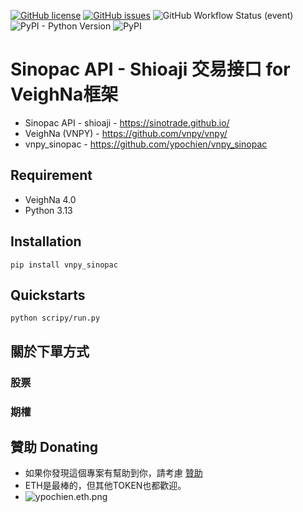 [![GitHub license](https://img.shields.io/github/license/ypochien/vnpy_sinopac)](https://github.com/ypochien/vnpy_sinopac/blob/main/LICENSE)
[![GitHub issues](https://img.shields.io/github/issues/ypochien/vnpy_sinopac?style=plastic)](https://github.com/ypochien/vnpy_sinopac/issues)
![GitHub Workflow Status (event)](https://img.shields.io/github/workflow/status/ypochien/vnpy_sinopac/Deploy?event=push)
![PyPI - Python Version](https://img.shields.io/pypi/pyversions/vnpy_sinopac)
![PyPI](https://img.shields.io/pypi/v/vnpy_sinopac)

# Sinopac API - Shioaji 交易接口 for VeighNa框架

- Sinopac API - shioaji - https://sinotrade.github.io/
- VeighNa (VNPY) - https://github.com/vnpy/vnpy/
- vnpy_sinopac - https://github.com/ypochien/vnpy_sinopac

## Requirement
* VeighNa 4.0 
* Python 3.13
## Installation
```
pip install vnpy_sinopac
```
## Quickstarts
```
python scripy/run.py
```

## 關於下單方式
### 股票


### 期權



## 贊助 Donating
* 如果你發現這個專案有幫助到你，請考慮 [贊助](https://etherscan.io/address/ypochien.eth)
* ETH是最棒的，但其他TOKEN也都歡迎。
* ![ypochien.eth.png](ypochien.eth.png)



